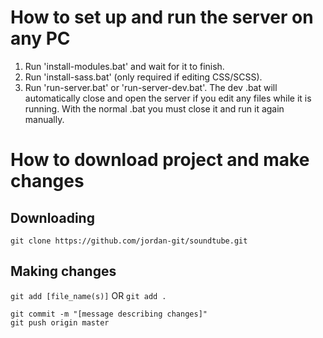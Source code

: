 # How to set up and run the server on any PC

1. Run 'install-modules.bat' and wait for it to finish.
2. Run 'install-sass.bat' (only required if editing CSS/SCSS).
3. Run 'run-server.bat' or 'run-server-dev.bat'. The dev .bat will automatically close and open the server if you edit any files while it is running. With the normal .bat you must close it and run it again manually.

# How to download project and make changes

## Downloading

```
git clone https://github.com/jordan-git/soundtube.git
```

## Making changes

`git add [file_name(s)]` OR `git add .`

```
git commit -m "[message describing changes]"
git push origin master
```
